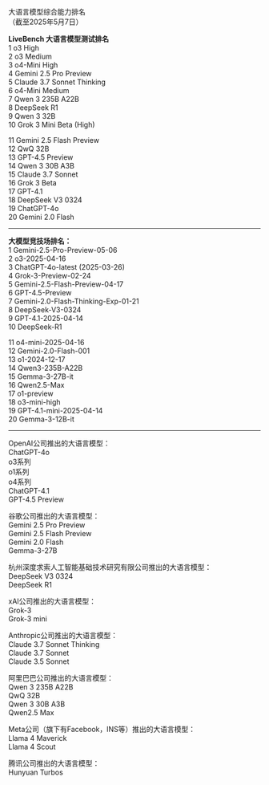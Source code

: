 大语言模型综合能力排名  
（截至2025年5月7日）  

**LiveBench 大语言模型测试排名**  
1  o3 High  
2  o3 Medium  
3  o4-Mini High  
4  Gemini 2.5 Pro Preview  
5  Claude 3.7 Sonnet Thinking  
6  o4-Mini Medium  
7  Qwen 3 235B A22B  
8  DeepSeek R1  
9  Qwen 3 32B  
10 Grok 3 Mini Beta (High)

11 Gemini 2.5 Flash Preview  
12 QwQ 32B  
13 GPT-4.5 Preview  
14 Qwen 3 30B A3B  
15 Claude 3.7 Sonnet  
16 Grok 3 Beta  
17 GPT-4.1  
18 DeepSeek V3 0324  
19 ChatGPT-4o  
20 Gemini 2.0 Flash

---  

**大模型竞技场排名：**  
1  Gemini-2.5-Pro-Preview-05-06  
2  o3-2025-04-16  
3  ChatGPT-4o-latest (2025-03-26)  
4  Grok-3-Preview-02-24  
5  Gemini-2.5-Flash-Preview-04-17  
6  GPT-4.5-Preview  
7  Gemini-2.0-Flash-Thinking-Exp-01-21  
8  DeepSeek-V3-0324  
9  GPT-4.1-2025-04-14  
10  DeepSeek-R1  

11  o4-mini-2025-04-16  
12  Gemini-2.0-Flash-001  
13  o1-2024-12-17  
14  Qwen3-235B-A22B  
15  Gemma-3-27B-it  
16  Qwen2.5-Max  
17  o1-preview  
18  o3-mini-high  
19  GPT-4.1-mini-2025-04-14  
20  Gemma-3-12B-it  

---

OpenAI公司推出的大语言模型：  
ChatGPT-4o  
o3系列  
o1系列  
o4系列  
ChatGPT-4.1  
GPT-4.5 Preview


谷歌公司推出的大语言模型：  
Gemini 2.5 Pro Preview  
Gemini 2.5 Flash Preview  
Gemini 2.0 Flash  
Gemma-3-27B

杭州深度求索人工智能基础技术研究有限公司推出的大语言模型：  
DeepSeek V3 0324  
DeepSeek R1  



xAI公司推出的大语言模型：  
Grok-3  
Grok-3 mini


Anthropic公司推出的大语言模型：  
Claude 3.7 Sonnet Thinking  
Claude 3.7 Sonnet  
Claude 3.5 Sonnet  



阿里巴巴公司推出的大语言模型：  
Qwen 3 235B A22B  
QwQ 32B  
Qwen 3 30B A3B  
Qwen2.5 Max  



Meta公司（旗下有Facebook，INS等）推出的大语言模型：  
Llama 4 Maverick  
Llama 4 Scout



腾讯公司推出的大语言模型：  
Hunyuan Turbos
